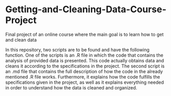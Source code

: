 # Getting-and-Cleaning-Data-Course-Project
Final project of an online course where the main goal is to learn how to get and clean data

In this repository, two scripts are to be found and have the following function. One of the scripts is an .R file in which the code that
contains the analysis of provided data is presented. This code actually obtains data and cleans it according to the specifications in the
project. The second script is an .md file that contains the full description of how the code in the already mentioned .R file works. 
Furthermore, it explains how the code fulfills the specifications given in the project, as well as it explains everything needed in order
to understand how the data is cleaned and organized.
